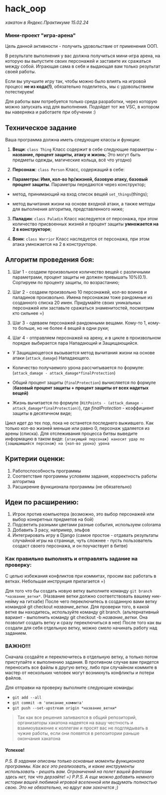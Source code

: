 
# hack_oop

*хакатон в Яндекс.Практикуме 15.02.24*

### **Мини-проект "игра-арена"**

Цель данной активности - получить удовольствие от применения ООП.

В результате выполнения у вас должна получиться мини-игра арена, на которую вы выпустите своих персонажей и заставите их сражаться между собой. Играющая сама в себя и выдающая вам только результат своей работы.

Если вы улучшите игру так, чтобы можно было влиять на игровой процесс **не из кода(!)**, обязательно поделитесь, мы с удовольствием потестируем!

Для работы вам потребуется только среда разработки, через которую можно запускать код для выполнения. Подойдет тот же VSC, в котором вы наверняка и работаете при обучении :)

## **Техническое задание**

Ваша программа должна иметь следующие классы и функции:

1. **Вещи**: `class Thing`
Класс содержит в себе следующие параметры - **название, процент защиты, атаку и жизнь**; Это могут быть предметы одежды, магические кольца, всё что угодно)

2. **Персонаж**: `class Person` 
Класс, содержащий в себе:

- **Параметры: Имя, кол-во hp/жизней, базовую атаку, базовый процент защиты**. Параметры передаются через конструктор;

- метод, принимающий на вход список вещей `set_things`(things);

- метод вычитания жизни на основе входной атаки, а также методы для выполнения алгоритма, представленного ниже;

3. **Паладин**: `class Paladin`
Класс наследуется от персонажа, при этом количество присвоенных жизней и процент защиты **умножается на 2 в конструкторе**;

4. **Воин**: `class Warrior` Класс наследуется от персонажа, при этом атака умножается на 2 в конструкторе.

## **Алгоритм проведения боя:**

1. Шаг 1 - создаем произвольное количество вещей с различными параметрами, процент защиты не должен превышать 10%(0.1). Сортируем по проценту защиты, по возрастанию;

2. Шаг 2 - создаем произвольно 10 персонажей, кол-во воинов и паладинов произвольно. Имена персонажам тоже рандомные из созданного списка 20 имен. Придумайте своих уникальных персонажей или заставьте сражаться знаменитостей, посмотрим кто сильнее =)

3. Шаг 3 - одеваем персонажей рандомными вещами. Кому-то 1, кому-то больше, но не более 4 вещей в одни руки;

4. Шаг 4 - отправляем персонажей на арену, и в цикле в произвольном порядке выбирается пара Нападающий и Защищающийся.

- У Защищающегося вызывается метод вычитания жизни на основе атаки (`attack_damage`) Нападающего.

- Количество получаемого урона рассчитывается по формуле: (`attack_damage - attack_damage*finalProtection`)

- Общий процент защиты (`finalProtection`) вычисляется по формуле (**базовый процент защиты + процент защиты от всех надетых вещей)**

- Жизнь вычитается по формуле (`HitPoints - (attack_damage - attack_damage*finalProtection)`), где *finalProtection* - коэффициент защиты в десятичном виде;

Цикл идет до тех пор, пока не останется последнего выжившего. Как только кол-во жизней меньше или равно 0, персонаж удаляется из арены (списка).
Для отслеживания процесса битвы выведите информацию в таком виде: `{атакующий персонаж} наносит удар по {защищающийся персонаж} на {кол-во урона} урона`

## **Критерии оценки:**

1. Работоспособность программы
2. Соответствие программы условиям задания, корректность работы алгоритма
3. Расширение функционала программы (не обязательно)

## **Идеи по расширению:**

1. Игрок против компьютера (возможно, это выбор персонажей или выбор конкретных предметов на бой)
2. Подсветить разными цветами разные события, используем colorama
3. Добавить 3 расу, например, эльфов
4. Интегрировать игру в Django (самое простое - отдавать результаты случайной игры на странице, чуть сложнее - пусть пользователь создаст своего персонажа, и он поучаствует в битве)

### **Как правильно выполнять и отправлять задание на проверку:**

С целью избежания конфликтов при коммитах, просим вас работать в ветках. Небольшая инструкция прилагается =)

Для того что бы создать новую ветку выполните команду `git branch *название_ветки*`. (Название ветки должно соответствовать вашему ник-нейму на гитхабе) После чего переключитесь в созданную вами ветку командой git checkout *название_ветки*. Для проверки того, в какой ветке вы находитесь, используйте команду git branch. (альтернативный вариант - выполнить команду git checkout -b *название_ветки*. Она позволит создать ветку и сразу переключиться в нее) После того как вы создали для себя отдельную ветку, можно смело начинать работу над заданием.

### **ВАЖНО!!!**

Сначала создайте и переключитесь в отдельную ветку, а только потом приступайте к выполнению задания. В противном случае вам придется переносить все файлы в другую ветку, либо при случайном коммите в мастер от нескольких человек могут возникнуть конфликты и потери файлов.

Для отправки на проверку выполните следующие команды:

- `git add --all`
- `git commit -m 'описание_коммита'`
- `git push --set-upstream origin *название_ветки*`

> Так как все решения заливаются в общий репозиторий, организаторы хакатона надеятся на вашу честность и взаимоуважение к коллегам и просят вас не подглядывать в чужие работы, если они появятся в репозитории раньше окончания хакатона

#### **Успехов!**

*P.S. В задании описаны только основные моменты функционала программы. Как все это реализовать, и какие инструменты использовать - решать вам. Ограничений на полет вашей фантазии здесь нет, так что дерзайте! =)
P.P.S. А еще можно добавить немного истории вашей любимой игровой вселенной или выдумать полностью свою. Это не обязательно, но вдруг вам захочется ;)*